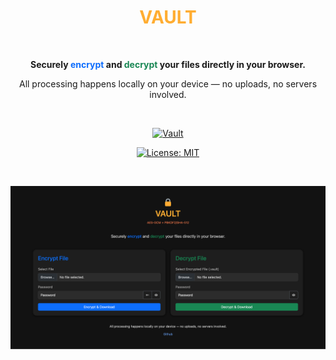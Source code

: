 <div align="center">

<h1 style="color: #ffad32">VAULT</h1>

<br>

**Securely <span style="color: #0d6dfd">encrypt</span> and <span style="color: #198754">decrypt</span> your files directly in your browser.**

All processing happens locally on your device — no uploads, no servers involved.

<br>

[![Vault](https://img.shields.io/badge/Website-736e9b?style=for-the-badge)](https://vault.alzina.dev)

[![License: MIT](https://img.shields.io/badge/License-MIT-blue.svg?style=for-the-badge)](LICENSE)

<br>

![Vault](images/screenshot.png)

</div>